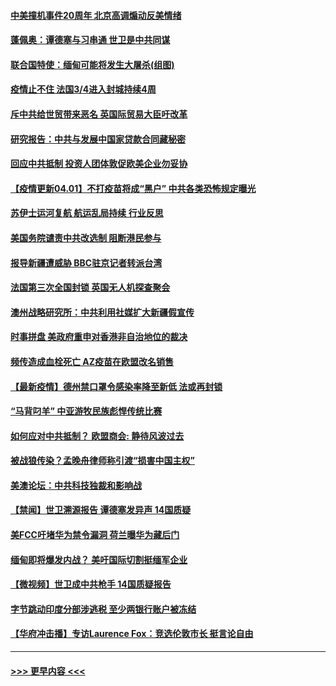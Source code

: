 #### [中美撞机事件20周年 北京高调煽动反美情绪](../pages/prog202/a103086198.md?t=04011451) 
#### [蓬佩奥：谭德塞与习串通 世卫是中共同谋](../pages/prog202/a103086167.md?t=04011451) 
#### [联合国特使：缅甸可能将发生大屠杀(组图)](../pages/prog202/a103086120.md?t=04011451) 
#### [疫情止不住 法国3/4进入封城持续4周](../pages/prog202/a103086095.md?t=04011451) 
#### [斥中共给世贸带来恶名 英国际贸易大臣吁改革](../pages/prog202/a103085656.md?t=04011451) 
#### [研究报告：中共与发展中国家贷款合同藏秘密](../pages/prog202/a103085651.md?t=04011451) 
#### [回应中共抵制 投资人团体敦促欧美企业勿妥协](../pages/prog202/a103085952.md?t=04011451) 
#### [【疫情更新04.01】不打疫苗将成“黑户” 中共各类恐怖规定曝光](../pages/prog202/a103078521.md?t=04011451) 
#### [苏伊士运河复航 航运乱局持续 行业反思](../pages/prog202/a103085984.md?t=04011451) 
#### [美国务院谴责中共改选制 阻断港民参与](../pages/prog202/a103085924.md?t=04011451) 
#### [报导新疆遭威胁 BBC驻京记者转派台湾](../pages/prog202/a103085943.md?t=04011451) 
#### [法国第三次全国封锁 英国无人机探查聚会](../pages/prog202/a103085969.md?t=04011451) 
#### [澳州战略研究所：中共利用社媒扩大新疆假宣传](../pages/prog202/a103085960.md?t=04011451) 
#### [时事拼盘 美政府重申对香港非自治地位的裁决](../pages/prog202/a103085965.md?t=04011451) 
#### [频传造成血栓死亡 AZ疫苗在欧盟改名销售](../pages/prog202/a103085885.md?t=04011451) 
#### [【最新疫情】德州禁口罩令感染率降至新低 法或再封锁](../pages/prog202/a103085946.md?t=04011451) 
#### [“马背叼羊” 中亚游牧民族彪悍传统比赛](../pages/prog202/a103085934.md?t=04011451) 
#### [如何应对中共抵制？ 欧盟商会: 静待风波过去](../pages/prog202/a103085860.md?t=04011451) 
#### [被战狼传染？孟晚舟律师称引渡“损害中国主权”](../pages/prog202/a103085841.md?t=04011451) 
#### [美澳论坛：中共科技独裁和影响战](../pages/prog202/a103085865.md?t=04011451) 
#### [【禁闻】世卫溯源报告 谭德塞发异声 14国质疑](../pages/prog202/a103085766.md?t=04011451) 
#### [美FCC吁堵华为禁令漏洞 荷兰曝华为藏后门](../pages/prog202/a103085713.md?t=04011451) 
#### [缅甸即将爆发内战？ 美吁国际切割挺缅军企业](../pages/prog202/a103085701.md?t=04011451) 
#### [【微视频】世卫成中共枪手 14国质疑报告](../pages/prog202/a103085689.md?t=04011451) 
#### [字节跳动印度分部涉逃税 至少两银行账户被冻结](../pages/prog202/a103085648.md?t=04011451) 
#### [【华府冲击播】专访Laurence Fox：竞选伦敦市长 挺言论自由](../pages/prog202/a103085664.md?t=04011451) 

----
#### [ >>> 更早内容 <<< ](../indexes/prog202-earlier.md)
